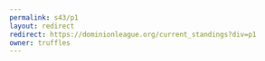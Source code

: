 ```yaml
---
permalink: s43/p1
layout: redirect
redirect: https://dominionleague.org/current_standings?div=p1
owner: truffles
---
```


